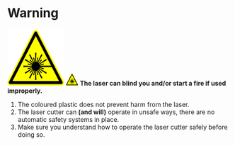 # Warning
![Warning](warning_laser_128_x_128.png)
![Warning](warning_laser_28_x_28.png) **The laser can blind you and/or start a fire if used improperly.**

1. The coloured plastic does not prevent harm from the laser.
1. The laser cutter can **(and will)** operate in unsafe ways, there are no automatic safety systems in place.
1. Make sure you understand how to operate the laser cutter safely before doing so.
